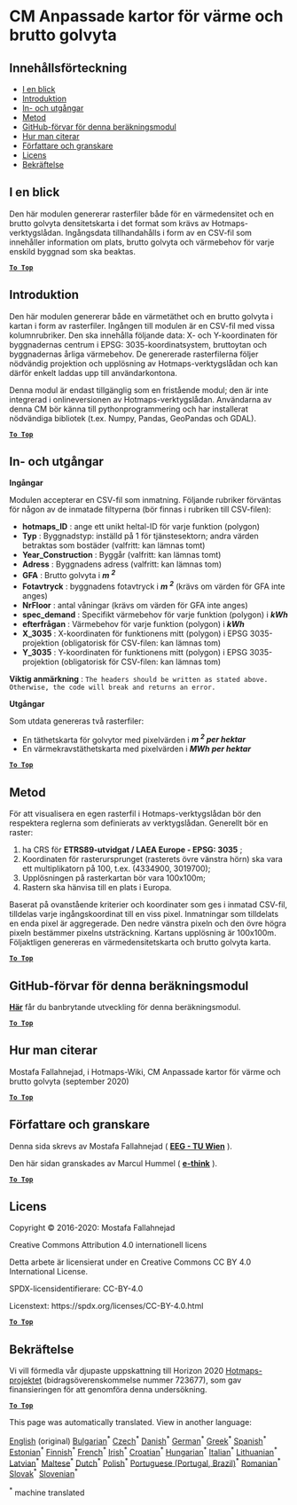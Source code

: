 <h1><a class="anchor" id="cm-customized-heat-and-gross-floor-area-density-maps" href="#cm-customized-heat-and-gross-floor-area-density-maps"><i class="fa fa-link"></i></a>CM Anpassade kartor för värme och brutto golvyta</h1><h2><a class="anchor" id="table-of-contents" href="#table-of-contents"><i class="fa fa-link"></i></a> Innehållsförteckning</h2><ul><li> <a href="#in-a-glance">I en blick</a></li><li> <a href="#introduction">Introduktion</a></li><li> <a href="#inputs-and-outputs">In- och utgångar</a></li><li> <a href="#method">Metod</a></li><li> <a href="#github-repository-of-this-calculation-module">GitHub-förvar för denna beräkningsmodul</a></li><li> <a href="#how-to-cite">Hur man citerar</a></li><li> <a href="#authors-and-reviewers">Författare och granskare</a></li><li> <a href="#license">Licens</a></li><li> <a href="#acknowledgement">Bekräftelse</a></li></ul><h2><a class="anchor" id="in-a-glance" href="#in-a-glance"><i class="fa fa-link"></i></a> I en blick</h2><p> Den här modulen genererar rasterfiler både för en värmedensitet och en brutto golvyta densitetskarta i det format som krävs av Hotmaps-verktygslådan. Ingångsdata tillhandahålls i form av en CSV-fil som innehåller information om plats, brutto golvyta och värmebehov för varje enskild byggnad som ska beaktas.</p><p> <a href="#table-of-contents"><strong><code>To Top</code></strong></a></p><h2><a class="anchor" id="introduction" href="#introduction"><i class="fa fa-link"></i></a> Introduktion</h2><p> Den här modulen genererar både en värmetäthet och en brutto golvyta i kartan i form av rasterfiler. Ingången till modulen är en CSV-fil med vissa kolumnrubriker. Den ska innehålla följande data: X- och Y-koordinaten för byggnadernas centrum i EPSG: 3035-koordinatsystem, bruttoytan och byggnadernas årliga värmebehov. De genererade rasterfilerna följer nödvändig projektion och upplösning av Hotmaps-verktygslådan och kan därför enkelt laddas upp till användarkontona.</p><p> Denna modul är endast tillgänglig som en fristående modul; den är inte integrerad i onlineversionen av Hotmaps-verktygslådan. Användarna av denna CM bör känna till pythonprogrammering och har installerat nödvändiga bibliotek (t.ex. Numpy, Pandas, GeoPandas och GDAL).</p><p> <a href="#table-of-contents"><strong><code>To Top</code></strong></a></p><h2><a class="anchor" id="inputs-and-outputs" href="#inputs-and-outputs"><i class="fa fa-link"></i></a> In- och utgångar</h2><p> <strong>Ingångar</strong></p><p> Modulen accepterar en CSV-fil som inmatning. Följande rubriker förväntas för någon av de inmatade filtyperna (bör finnas i rubriken till CSV-filen):</p><ul><li> <strong>hotmaps_ID</strong> : ange ett unikt heltal-ID för varje funktion (polygon)</li><li> <strong>Typ</strong> : Byggnadstyp: inställd på 1 för tjänstesektorn; andra värden betraktas som bostäder (valfritt: kan lämnas tomt)</li><li> <strong>Year_Construction</strong> : Byggår (valfritt: kan lämnas tomt)</li><li> <strong>Adress</strong> : Byggnadens adress (valfritt: kan lämnas tom)</li><li> <strong>GFA</strong> : Brutto golvyta i <strong><em>m <sup>2</sup></em></strong></li><li> <strong>Fotavtryck</strong> : byggnadens fotavtryck i <strong><em>m <sup>2</sup></em></strong> (krävs om värden för GFA inte anges)</li><li> <strong>NrFloor</strong> : antal våningar (krävs om värden för GFA inte anges)</li><li> <strong>spec_demand</strong> : Specifikt värmebehov för varje funktion (polygon) i <strong><em>kWh</em></strong></li><li> <strong>efterfrågan</strong> : Värmebehov för varje funktion (polygon) i <strong><em>kWh</em></strong></li><li> <strong>X_3035</strong> : X-koordinaten för funktionens mitt (polygon) i EPSG 3035-projektion (obligatorisk för CSV-filen: kan lämnas tom)</li><li> <strong>Y_3035</strong> : Y-koordinaten för funktionens mitt (polygon) i EPSG 3035-projektion (obligatorisk för CSV-filen: kan lämnas tom)</li></ul><p> <strong>Viktig anmärkning</strong> : <code>The headers should be written as stated above. Otherwise, the code will break and returns an error.</code></p><p> <strong>Utgångar</strong></p><p> Som utdata genereras två rasterfiler:</p><ul><li> En täthetskarta för golvytor med pixelvärden i <strong><em>m <sup>2</sup> per hektar</em></strong></li><li> En värmekravstäthetskarta med pixelvärden i <strong><em>MWh per hektar</em></strong></li></ul><p> <a href="#table-of-contents"><strong><code>To Top</code></strong></a></p><h2><a class="anchor" id="method" href="#method"><i class="fa fa-link"></i></a> Metod</h2><p> För att visualisera en egen rasterfil i Hotmaps-verktygslådan bör den respektera reglerna som definierats av verktygslådan. Generellt bör en raster:</p><ol><li> ha CRS för <strong>ETRS89-utvidgat / LAEA Europe - EPSG: 3035</strong> ;</li><li> Koordinaten för rasterursprunget (rasterets övre vänstra hörn) ska vara ett multiplikatorn på 100, t.ex. (4334900, 3019700);</li><li> Upplösningen på rasterkartan bör vara 100x100m;</li><li> Rastern ska hänvisa till en plats i Europa.</li></ol><p> Baserat på ovanstående kriterier och koordinater som ges i inmatad CSV-fil, tilldelas varje ingångskoordinat till en viss pixel. Inmatningar som tilldelats en enda pixel är aggregerade. Den nedre vänstra pixeln och den övre högra pixeln bestämmer pixelns utsträckning. Kartans upplösning är 100x100m. Följaktligen genereras en värmedensitetskarta och brutto golvyta karta.</p><p> <a href="#table-of-contents"><strong><code>To Top</code></strong></a></p><h2><a class="anchor" id="github-repository-of-this-calculation-module" href="#github-repository-of-this-calculation-module"><i class="fa fa-link"></i></a> GitHub-förvar för denna beräkningsmodul</h2><p> <strong><a href="https://github.com/HotMaps/customized_h_fa_dm">Här</a></strong> får du banbrytande utveckling för denna beräkningsmodul.</p><p> <a href="#table-of-contents"><strong><code>To Top</code></strong></a></p><h2><a class="anchor" id="how-to-cite" href="#how-to-cite"><i class="fa fa-link"></i></a> Hur man citerar</h2><p> Mostafa Fallahnejad, i Hotmaps-Wiki, CM Anpassade kartor för värme och brutto golvyta (september 2020)</p><p> <a href="#table-of-contents"><strong><code>To Top</code></strong></a></p><h2><a class="anchor" id="authors-and-reviewers" href="#authors-and-reviewers"><i class="fa fa-link"></i></a> Författare och granskare</h2><p> Denna sida skrevs av Mostafa Fallahnejad ( <strong><a href="https://eeg.tuwien.ac.at/">EEG - TU Wien</a></strong> ).</p><p> Den här sidan granskades av Marcul Hummel ( <strong><a href="https://e-think.ac.at">e-think</a></strong> ).</p><p> <a href="#table-of-contents"><strong><code>To Top</code></strong></a></p><h2><a class="anchor" id="license" href="#license"><i class="fa fa-link"></i></a> Licens</h2><p> Copyright © 2016-2020: Mostafa Fallahnejad</p><p> Creative Commons Attribution 4.0 internationell licens</p><p> Detta arbete är licensierat under en Creative Commons CC BY 4.0 International License.</p><p> SPDX-licensidentifierare: CC-BY-4.0</p><p> Licenstext: https://spdx.org/licenses/CC-BY-4.0.html</p><p> <a href="#table-of-contents"><strong><code>To Top</code></strong></a></p><h2><a class="anchor" id="acknowledgement" href="#acknowledgement"><i class="fa fa-link"></i></a> Bekräftelse</h2><p> Vi vill förmedla vår djupaste uppskattning till Horizon 2020 <a href="https://www.hotmaps-project.eu">Hotmaps-projektet</a> (bidragsöverenskommelse nummer 723677), som gav finansieringen för att genomföra denna undersökning.</p><p> <a href="#table-of-contents"><strong><code>To Top</code></strong></a></p>
<!--- THIS IS A SUPER UNIQUE IDENTIFIER -->

This page was automatically translated. View in another language:

[English](../en/CM-Customized-heat-and-floor-area-density-maps) (original) [Bulgarian](../bg/CM-Customized-heat-and-floor-area-density-maps)<sup>\*</sup> [Czech](../cs/CM-Customized-heat-and-floor-area-density-maps)<sup>\*</sup> [Danish](../da/CM-Customized-heat-and-floor-area-density-maps)<sup>\*</sup> [German](../de/CM-Customized-heat-and-floor-area-density-maps)<sup>\*</sup> [Greek](../el/CM-Customized-heat-and-floor-area-density-maps)<sup>\*</sup> [Spanish](../es/CM-Customized-heat-and-floor-area-density-maps)<sup>\*</sup> [Estonian](../et/CM-Customized-heat-and-floor-area-density-maps)<sup>\*</sup> [Finnish](../fi/CM-Customized-heat-and-floor-area-density-maps)<sup>\*</sup> [French](../fr/CM-Customized-heat-and-floor-area-density-maps)<sup>\*</sup> [Irish](../ga/CM-Customized-heat-and-floor-area-density-maps)<sup>\*</sup> [Croatian](../hr/CM-Customized-heat-and-floor-area-density-maps)<sup>\*</sup> [Hungarian](../hu/CM-Customized-heat-and-floor-area-density-maps)<sup>\*</sup> [Italian](../it/CM-Customized-heat-and-floor-area-density-maps)<sup>\*</sup> [Lithuanian](../lt/CM-Customized-heat-and-floor-area-density-maps)<sup>\*</sup> [Latvian](../lv/CM-Customized-heat-and-floor-area-density-maps)<sup>\*</sup> [Maltese](../mt/CM-Customized-heat-and-floor-area-density-maps)<sup>\*</sup> [Dutch](../nl/CM-Customized-heat-and-floor-area-density-maps)<sup>\*</sup> [Polish](../pl/CM-Customized-heat-and-floor-area-density-maps)<sup>\*</sup> [Portuguese (Portugal, Brazil)](../pt/CM-Customized-heat-and-floor-area-density-maps)<sup>\*</sup> [Romanian](../ro/CM-Customized-heat-and-floor-area-density-maps)<sup>\*</sup> [Slovak](../sk/CM-Customized-heat-and-floor-area-density-maps)<sup>\*</sup> [Slovenian](../sl/CM-Customized-heat-and-floor-area-density-maps)<sup>\*</sup>  

<sup>\*</sup> machine translated
